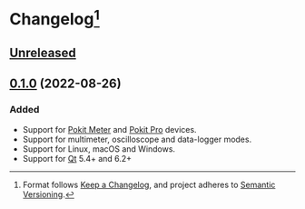 # Changelog[^1]

## [Unreleased]

## [0.1.0] (2022-08-26)

### Added
- Support for [Pokit Meter] and [Pokit Pro] devices.
- Support for multimeter, oscilloscope and data-logger modes.
- Support for Linux, macOS and Windows.
- Support for [Qt] 5.4+ and 6.2+

[Unreleased]: https://github.com/pcolby/qtpokit/compare/v0.1.0...HEAD
[0.1.0]: https://github.com/pcolby/qtpokit/releases/tag/v0.1.0

[Pokit Meter]: https://www.pokitinnovations.com/pokit-meter/
[Pokit Pro]:   https://www.pokitinnovations.com/pokit-pro/
[Qt]:          https://www.qt.io/

[^1]: Format follows [Keep a Changelog](https://keepachangelog.com/en/1.0.0/), and
  project adheres to [Semantic Versioning](https://semver.org/spec/v2.0.0.html).
